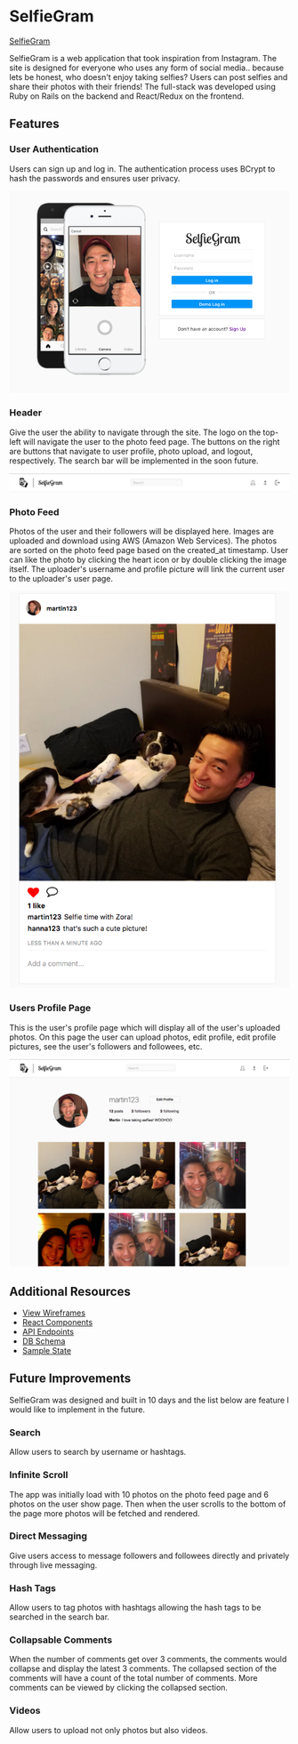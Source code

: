 # SelfieGram

[SelfieGram][heroku]

[heroku]: https://selfiegram-app.herokuapp.com

SelfieGram is a web application that took inspiration from Instagram.  The site is designed for everyone who uses any form of social media.. because lets be honest, who doesn't enjoy taking selfies?  Users can post selfies and share their photos with their friends!  The full-stack was developed using Ruby on Rails on the backend and React/Redux on the frontend.

## Features

### User Authentication

Users can sign up and log in.  The authentication process uses BCrypt to hash the passwords and ensures user privacy.

![image of log in](docs/images/login.png)

### Header

Give the user the ability to navigate through the site.  The logo on the top-left will navigate the user to the photo feed page.  The buttons on the right are buttons that navigate to user profile, photo upload, and logout, respectively.  The search bar will be implemented in the soon future.

![image of header](docs/images/header.png)

### Photo Feed

Photos of the user and their followers will be displayed here.  Images are uploaded and download using AWS (Amazon Web Services).  The photos are sorted on the photo feed page based on the created_at timestamp.  User can like the photo by clicking the heart icon or by double clicking the image itself.  The uploader's username and profile picture will link the current user to the uploader's user page.

![image of the photo feed](docs/images/photofeed.png)

### Users Profile Page

This is the user's profile page which will display all of the user's uploaded photos.  On this page the user can upload photos, edit profile, edit profile pictures, see the user's followers and followees, etc.

![image of the user profile page](docs/images/userprofile.png)

## Additional Resources

- [View Wireframes](https://github.com/mwchung24/instagramClone/tree/master/docs/wireframes)
- [React Components](component-hierarchy.md)
- [API Endpoints](api-endpoints.md)
- [DB Schema](schema.md)
- [Sample State](sample-state.md)

## Future Improvements

SelfieGram was designed and built in 10 days and the list below are feature I would like to implement in the future.

### Search

Allow users to search by username or hashtags.

### Infinite Scroll

The app was initially load with 10 photos on the photo feed page and 6 photos on the user show page.  Then when the user scrolls to the bottom of the page more photos will be fetched and rendered.

### Direct Messaging

Give users access to message followers and followees directly and privately through live messaging.

### Hash Tags

Allow users to tag photos with hashtags allowing the hash tags to be searched in the search bar.

### Collapsable Comments

When the number of comments get over 3 comments, the comments would collapse and display the latest 3 comments.  The collapsed section of the comments will have a count of the total number of comments.  More comments can be viewed by clicking the collapsed section.

### Videos

Allow users to upload not only photos but also videos.

